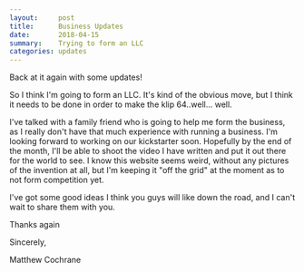 ```yaml
---
layout:     post
title:      Business Updates
date:       2018-04-15
summary:    Trying to form an LLC
categories: updates
---
```


Back at it again with some updates! 

So I think I'm going to form an LLC. It's kind of the obvious move, but I think it needs to be done in order to make the klip 64..well... well. 

I've talked with a family friend who is going to help me form the business, as I really don't have that much experience with running a business. I'm looking forward to working on our kickstarter soon. Hopefully by the end of the month, I'll be able to shoot the video I have written and put it out there for the world to see.
I know this website seems weird, without any pictures of the invention at all, but I'm keeping it "off the grid" at the moment as to not form competition yet.

I've got some good ideas I think you guys will like down the road, and I can't wait to share them with you.

Thanks again

Sincerely,

Matthew Cochrane
